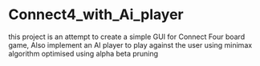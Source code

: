 # Connect4_with_Ai_player
this project is an attempt to create a simple GUI for Connect Four board game, Also implement an AI player to play against the user using minimax algorithm optimised using alpha beta pruning
